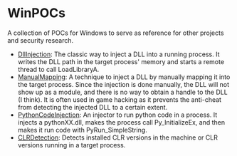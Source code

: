 # WinPOCs

A collection of POCs for Windows to serve as reference for other projects and security research.

- [DllInjection](DllInjection): The classic way to inject a DLL into a running process. It writes the DLL path in the target process' memory and starts a remote thread to call LoadLibraryA.
- [ManualMapping](ManualMapping): A technique to inject a DLL by manually mapping it into the target process. Since the injection is done manually, the DLL will not show up as a module, and there is no way to obtain a handle to the DLL (I think). It is often used in game hacking as it prevents the anti-cheat from detecting the injected DLL to a certain extent.
- [PythonCodeInjection](PythonCodeInjection): An injector to run python code in a process. It injects a pythonXX.dll, makes the process call Py_InitializeEx, and then makes it run code with PyRun_SimpleString.
- [CLRDetection](CLRDetection): Detects installed CLR versions in the machine or CLR versions running in a target process.

